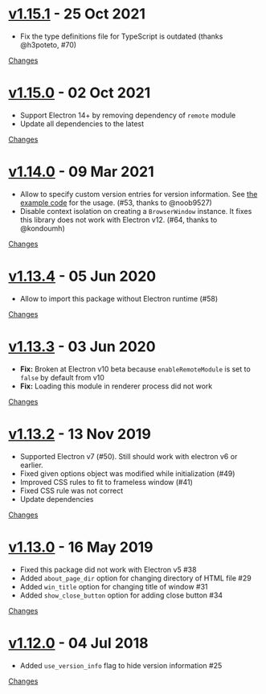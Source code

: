 <a name="v1.15.1"></a>

# [v1.15.1](https://github.com/rhysd/electron-about-window/releases/tag/v1.15.1) - 25 Oct 2021

- Fix the type definitions file for TypeScript is outdated (thanks @h3poteto, #70)

[Changes][v1.15.1]

<a name="v1.15.0"></a>

# [v1.15.0](https://github.com/rhysd/electron-about-window/releases/tag/v1.15.0) - 02 Oct 2021

- Support Electron 14+ by removing dependency of `remote` module
- Update all dependencies to the latest

[Changes][v1.15.0]

<a name="v1.14.0"></a>

# [v1.14.0](https://github.com/rhysd/electron-about-window/releases/tag/v1.14.0) - 09 Mar 2021

- Allow to specify custom version entries for version information. See [the example code](https://github.com/rhysd/electron-about-window/blob/a0a81c918fb02f8cf9772df7df5ee55ee5de6ae9/example/main.js#L38-L46) for the usage. (#53, thanks to @noob9527)
- Disable context isolation on creating a `BrowserWindow` instance. It fixes this library does not work with Electron v12. (#64, thanks to @kondoumh)

[Changes][v1.14.0]

<a name="v1.13.4"></a>

# [v1.13.4](https://github.com/rhysd/electron-about-window/releases/tag/v1.13.4) - 05 Jun 2020

- Allow to import this package without Electron runtime (#58)

[Changes][v1.13.4]

<a name="v1.13.3"></a>

# [v1.13.3](https://github.com/rhysd/electron-about-window/releases/tag/v1.13.3) - 03 Jun 2020

- **Fix:** Broken at Electron v10 beta because `enableRemoteModule` is set to `false` by default from v10
- **Fix:** Loading this module in renderer process did not work

[Changes][v1.13.3]

<a name="v1.13.2"></a>

# [v1.13.2](https://github.com/rhysd/electron-about-window/releases/tag/v1.13.2) - 13 Nov 2019

- Supported Electron v7 (#50). Still should work with electron v6 or earlier.
- Fixed given options object was modified while initialization (#49)
- Improved CSS rules to fit to frameless window (#41)
- Fixed CSS rule was not correct
- Update dependencies

[Changes][v1.13.2]

<a name="v1.13.0"></a>

# [v1.13.0](https://github.com/rhysd/electron-about-window/releases/tag/v1.13.0) - 16 May 2019

- Fixed this package did not work with Electron v5 #38
- Added `about_page_dir` option for changing directory of HTML file #29
- Added `win_title` option for changing title of window #31
- Added `show_close_button` option for adding close button #34

[Changes][v1.13.0]

<a name="v1.12.0"></a>

# [v1.12.0](https://github.com/rhysd/electron-about-window/releases/tag/v1.12.0) - 04 Jul 2018

- Added `use_version_info` flag to hide version information #25

[Changes][v1.12.0]

[v1.15.1]: https://github.com/rhysd/electron-about-window/compare/v1.15.0...v1.15.1
[v1.15.0]: https://github.com/rhysd/electron-about-window/compare/v1.14.0...v1.15.0
[v1.14.0]: https://github.com/rhysd/electron-about-window/compare/v1.13.4...v1.14.0
[v1.13.4]: https://github.com/rhysd/electron-about-window/compare/v1.13.3...v1.13.4
[v1.13.3]: https://github.com/rhysd/electron-about-window/compare/v1.13.2...v1.13.3
[v1.13.2]: https://github.com/rhysd/electron-about-window/compare/v1.13.0...v1.13.2
[v1.13.0]: https://github.com/rhysd/electron-about-window/compare/v1.12.0...v1.13.0
[v1.12.0]: https://github.com/rhysd/electron-about-window/tree/v1.12.0

 <!-- Generated by https://github.com/rhysd/changelog-from-release -->

